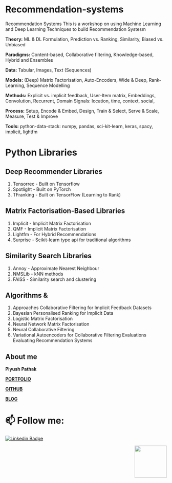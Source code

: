 # Recommendation-systems
Recommendation Systems This is a workshop on using Machine Learning and Deep Learning Techniques to build Recommendation Systesm  

**Theory:** ML &amp; DL Formulation, Prediction vs. Ranking, Similarity, Biased vs. Unbiased 

**Paradigms:** Content-based, Collaborative filtering, Knowledge-based, Hybrid and Ensembles 

**Data:** Tabular, Images, Text (Sequences) 

**Models:** (Deep) Matrix Factorisation, Auto-Encoders, Wide &amp; Deep, Rank-Learning, Sequence Modelling 

**Methods:** Explicit vs. implicit feedback, User-Item matrix, Embeddings, Convolution, Recurrent, Domain Signals: location, time, context, social, 

**Process:** Setup, Encode &amp; Embed, Design, Train &amp; Select, Serve &amp; Scale, Measure, Test &amp; Improve 

**Tools:** python-data-stack: numpy, pandas, sci-kit-learn, keras, spacy, implicit, lightfm 

# Python Libraries 

## Deep Recommender Libraries  
1. Tensorrec - Built on Tensorflow 
2. Spotlight - Built on PyTorch 
3. TFranking - Built on TensorFlow (Learning to Rank)
   
## Matrix Factorisation-Based Libraries  
1. Implicit - Implicit Matrix Factorisation 
2. QMF - Implicit Matrix Factorisation 
3. Lightfm - For Hybrid Recommendations 
4. Surprise - Scikit-learn type api for traditional algorithms 

## Similarity Search Libraries  
1. Annoy - Approximate Nearest Neighbour 
2. NMSLib - kNN methods 
3. FAISS - Similarity search and clustering 

## Algorithms &amp; 
1. Approaches Collaborative Filtering for Implicit Feedback Datasets
2. Bayesian Personalised Ranking for Implicit Data
3. Logistic Matrix Factorisation
4. Neural Network Matrix Factorisation
5. Neural Collaborative Filtering
6. Variational Autoencoders for Collaborative Filtering Evaluations Evaluating Recommendation Systems

## About me

**Piyush Pathak**

[**PORTFOLIO**](https://anirudhrapathak3.wixsite.com/piyush)

[**GITHUB**](https://github.com/piyushpathak03)

[**BLOG**](https://medium.com/@piyushpathak03)


# 📫 Follow me: 

[![Linkedin Badge](https://img.shields.io/badge/-PiyushPathak-blue?style=flat-square&logo=Linkedin&logoColor=white&link=https://www.linkedin.com/in/piyushpathak03/)](https://www.linkedin.com/in/piyushpathak03/)

<p  align="right"><img height="100" src = "https://media.giphy.com/media/l3URDstnIjBNY7rwLB/giphy.gif"></p>


